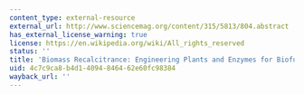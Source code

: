 ```yaml
---
content_type: external-resource
external_url: http://www.sciencemag.org/content/315/5813/804.abstract
has_external_license_warning: true
license: https://en.wikipedia.org/wiki/All_rights_reserved
status: ''
title: 'Biomass Recalcitrance: Engineering Plants and Enzymes for Biofuel Production'
uid: 4c7c9ca8-b4d1-4094-8464-62e60fc98384
wayback_url: ''
---
```

